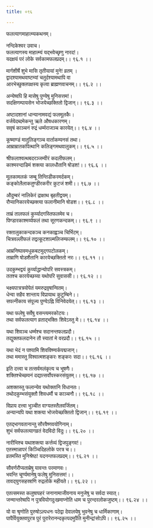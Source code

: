 ```yaml
---
title: ०९६

---
```

फलत्यागमाहात्म्यकथनम्।  
  
नन्दिकेश्वर उवाच।  
फलत्यागस्य माहात्म्यं यद्भवेच्छृणु नारद!।  
यदक्षयं परं लोके सर्वकामफलप्रदम्।। ९६.१ ।।  
  
मार्गशीर्षे शुभे मासि तृतीयायां मुने! व्रतम् ।  
द्वादश्यामथवाष्टम्यां चतुर्दश्यामथापि वा  
आरभेच्छुक्लपक्षस्य कृत्वा ब्राह्मणवाचनम्।। ९६.२ ।।  
  
अन्येष्वपि हि मासेषु पुण्येषु मुनिसत्तम!।  
सदक्षिणम्पायसेन भोजयेच्छक्तितो द्विजान्।। ९६.३ ।।  
  
अष्टादशानां धान्यानामवद्यं फलमूलकैः।  
वर्जयेदब्दमेकन्तु ऋते औषधकारणम्।  
सवृषं काञ्चनं रुद्रं धर्म्मराजञ्च कारयेत्।। ९६.४ ।।  
  
कूष्माण्डं मातुलिङ्गञ्च वार्ताकम्पनसं तथा।  
आम्राम्रातकपित्थानि कलिङ्गमथवालुकम्।। ९६.५ ।।  
  
श्रीफलाश्वत्थबदरञ्जम्वीरं कदलीफलम्।  
काश्मरन्दाडिमं शक्त्या कालधौतानि षोडश!।। ९६.६ ।।  
  
मूलकामलकं जम्बू तिन्तिडीकरमर्दकम्।  
कङ्कोलैलाकतुण्डीरकरीर कुटजं शमी।। ९६.७ ।।  
  
औदुम्बरं नालिकेरं द्राक्षाथ बृहतीद्वयम्।  
रौप्यानिकारयेच्छक्त्या फलानीमानि षोडश।। ९६.८ ।।  
  
ताम्रं तालफलं कुर्य्यादगस्तिफलमेव च।  
पिण्डारकाश्मर्य्यफलं तथा सूरणकन्दकम्।। ९६.९ ।।  
  
रक्तालुकाकन्दकञ्च कनकाह्वञ्च चिर्भिटम्।  
चित्रवल्लीफलं तद्वत्कूटशाल्मलिजम्फलम्।। ९६.१० ।।  
  
आम्रनिष्पावमधुकबटमुद्गपटोलकम्।  
ताम्राणि षोडशैतानि कारयेच्छक्तितो नरः।। ९६.११ ।।  
  
उदकुम्भद्वयं कुर्य्याद्धान्योपरि सवस्त्रकम्।  
ततश्च कारयेच्छय्या यथोपरि सुवाससी।। ९६.१२ ।।  
  
भक्ष्यपात्रत्रयोपेतं यमरुद्रवृषान्वितम्।  
धेन्वा सहैव शान्ताय विप्रायाथ कुटुम्बिने।।  
सपत्नीकाय संपूज्य पुण्येऽह्नि विनिवेदयेत्।। ९६.१३ ।।  
  
यथा फलेषु सर्वेषु वसन्त्यमरकोटयः।  
तथा सर्वफलत्याग व्रताद्भक्तिः शिवेऽस्तु मे।। ९६.१४ ।।  
  
यथा शिवञ्च धर्म्मश्च सदानन्तफलप्रदौ।  
तद्युक्तफलदानेन तौ स्यातां मे वरप्रदौ।। ९६.१५ ।।  
  
यथा भेदं न पश्यामि शिवविष्ण्वर्कपद्मजान्।  
तथा ममास्तु विश्वात्मशङ्करः शङ्करः सदा।। ९६.१६ ।।  
  
इति दत्त्वा च तत्सर्वमलंकृत्य च भूषणैः।  
शक्तिश्चेच्छयनं दद्यात्सर्वोपस्करसंयुतम्।। ९६.१७ ।।  
  
अशक्तस्तु फलान्येव यथोक्तानि विधानतः।  
तथोदकुम्भसंयुक्तौ शिवधर्मौ च काञ्चनौ।। ९६.१८ ।।  
  
विप्राय दत्त्वा भुञ्चीत वाग्यतस्तैलवर्जितम्।  
अन्यान्यपि यथा शक्त्या भोजयेच्छक्तितो द्विजान्।। ९६.१९ ।।  
  
एतद्भागवतानान्तु सौरवैष्णवयोगिनाम्।  
शुभं सर्वफलत्यागव्रतं वेदविदो विदुः।। ९६.२० ।।  
  
नारीभिश्च यथाशक्त्या कर्त्तव्यं द्विजपुङ्गव!।  
एतस्मान्नापरं किञ्चिदिहलोके परत्र च।।  
व्रतमस्ति मुनिश्रेष्ठ! यदनन्तफलप्रदम्।। ९६.२१ ।।  
  
सौवर्णरौप्यताम्रेषु यावन्तः परमाणवः।  
भवन्ति चूर्ण्यमानेषु फलेषु मुनिसत्तम!।।  
तावद्‌युगसहस्राणि रुद्रलोके महीयते।। ९६.२२ ।।  
  
एतत्समस्त कलुषापहरं जनानामाजीवनाय मनुजेषु च सर्वदा स्यात्।  
जन्मान्तरेष्वपि न पुत्रवियोगदुःखमाप्नोति धाम च पुरन्दरलोकजुष्टम्।। ९६.२४ ।।  
  
यो वा श्रृणोति पुरुषोऽल्पधनः पठेद्वा देवालयेषु भुवनेषु च धार्मिकाणाम्।  
पापैर्वियुक्तवपुरत्र पुरं पुरारेरानन्दकृत्पदमुपैति मुनीन्द्र!सोऽपि।। ९६.२५ ।।